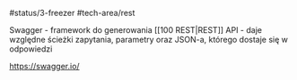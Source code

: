 #status/3-freezer
#tech-area/rest

Swagger - framework do generowania [[100 REST|REST]] API - daje względne ścieżki zapytania, parametry oraz JSON-a, którego dostaje się w odpowiedzi


https://swagger.io/
